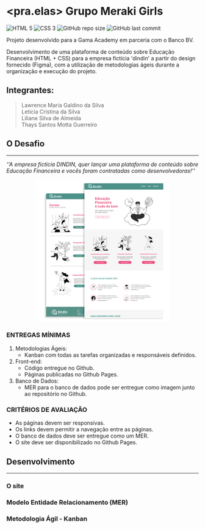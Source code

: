 # <pra.elas> Grupo Meraki Girls

![HTML 5](https://img.shields.io/badge/HTML5-E34F26?logo=html5&logoColor=white)
![CSS 3](https://img.shields.io/badge/CSS3-1572B6?logo=css3&logoColor=white)
![GitHub repo size](https://img.shields.io/github/repo-size/merakigirlsbv/site-dindin-v2?logo=GitHub)
![GitHub last commit](https://img.shields.io/github/last-commit/merakigirlsbv/site-dindin-v2?logo=GitHub)

Projeto desenvolvido para a Gama Academy em parceria com o Banco BV.

Desenvolvimento de uma plataforma de conteúdo sobre Educação Financeira (HTML + CSS) para a empresa fictícia 'dindin' a partir do design fornecido (Figma), com a utilização de metodologias ágeis durante a organização e execução do projeto.

## Integrantes:

>  Lawrence Maria Galdino da Silva \
Leticia Cristina da Silva \
Liliane Silva de Almeida \
Thays Santos Motta Guerreiro 

## O Desafio
---

*''A empresa fictícia DINDIN, quer lançar uma plataforma de conteúdo sobre Educação Financeira e vocês foram contratadas como desenvolvedoras!''*

<p align="center">
        <img src="assets/dindin_readme.png">
</p>

### ENTREGAS MÍNIMAS
1.	Metodologias Ágeis:
    -	Kanban com todas as tarefas organizadas e responsáveis definidos.
2.	Front-end:
    - Código entregue no Github.
    - Páginas publicadas no Github Pages.
3.	Banco de Dados:
    - MER para o banco de dados pode ser entregue como imagem junto ao repositório no Github.


### CRITÉRIOS DE AVALIAÇÃO

-	As páginas devem ser responsivas.
-	Os links devem permitir a navegação entre as páginas.
-	O banco de dados deve ser entregue como um MER.
-	O site deve ser disponibilizado no Github Pages.


## Desenvolvimento
---
### O site
### Modelo Entidade Relacionamento (MER)
### Metodologia Ágil - Kanban
